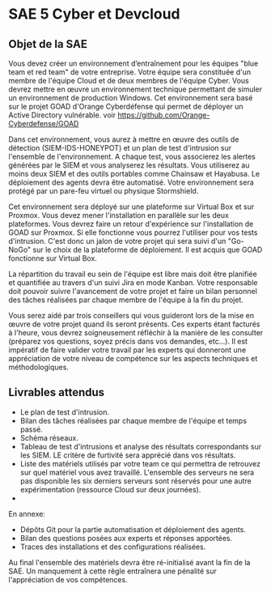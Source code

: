 # SAE 5 Cyber et Devcloud

## Objet de la SAE

Vous devez créer un environnement d’entraînement pour les équipes "blue team et red team" de votre entreprise.
Votre équipe sera constituée d'un membre de l'équipe Cloud et de deux membres de l'équipe Cyber.
Vous devrez mettre en œuvre un environnement technique permettant de simuler un environnement de production Windows.
Cet environnement sera basé sur le projet GOAD d'Orange Cyberdéfense qui permet de déployer un Active Directory vulnérable. 
voir https://github.com/Orange-Cyberdefense/GOAD


Dans cet environnement, vous aurez à mettre en œuvre des outils de détection (SIEM-IDS-HONEYPOT)  et un plan de test d'intrusion sur l'ensemble de l'environnement. A chaque test, vous associerez les alertes générées par le SIEM et vous analyserez les résultats. Vous utiliserez au moins deux SIEM et des outils portables comme Chainsaw et Hayabusa. Le déploiement des agents devra être automatisé.
Votre environnement sera protégé par un pare-feu virtuel ou physique Stormshield.

Cet environnement sera déployé sur une plateforme sur Virtual Box et sur Proxmox. Vous devez mener l'installation en parallèle sur les deux plateformes. Vous devrez faire un retour d'expérience sur l'installation de GOAD sur Proxmox. Si elle fonctionne vous pourrez l'utiliser pour vos tests d'intrusion. C'est donc un jalon de votre projet qui sera suivi d'un "Go-NoGo" sur le choix de la plateforme de déploiement. Il est acquis que GOAD fonctionne sur Virtual Box.


La répartition du travail eu sein de l'équipe est libre mais doit être planifiée et quantifiée au travers d'un suivi Jira en mode Kanban.
Votre responsable doit pouvoir suivre l'avancement de votre projet et faire un bilan personnel des tâches réalisées par chaque membre de l'équipe à la fin du projet.


Vous serez aidé par trois conseillers qui vous guideront lors de la mise en  œuvre de votre projet quand ils seront présents. Ces experts étant facturés à l'heure, vous devrez soigneusement réfléchir à la manière de les consulter (préparez vos questions, soyez précis dans vos demandes, etc...).
Il est impératif de faire valider votre travail par les experts qui donneront une appréciation de votre niveau de compétence sur les aspects techniques et méthodologiques.

## Livrables attendus

- Le plan de test d'intrusion. 
- Bilan des tâches réalisées par chaque membre de l'équipe et temps passé.
- Schéma réseaux.
- Tableau de test d'intrusions et analyse des résultats correspondants sur les SIEM. LE critère de furtivité sera apprécié dans vos résultats. 
- Liste des matériels utilisés par votre team ce qui permettra de retrouvez sur quel matériel vous avez travaillé. L'ensemble des serveurs ne sera pas disponible les six derniers serveurs sont réservés pour une autre expérimentation (ressource Cloud sur deux journées).
- 
En annexe:

- Dépôts Git pour la partie automatisation et déploiement des agents.
- Bilan des questions posées aux experts et réponses apportées.
- Traces des installations et des configurations réalisées.

Au final l'ensemble des matériels devra être ré-initialisé avant la fin de la SAE. Un manquement à cette règle entraînera une pénalité sur l'appréciation de vos compétences.
